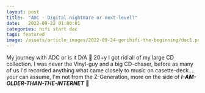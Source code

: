 ```yaml
---
layout: post
title:  "ADC - Digital nightmare or next-level?"
date:   2022-09-22 01:00:01
categories: hifi start dac
tags: featured
image: /assets/article_images/2022-09-24-gerihifi-the-beginning/dac1.png
---
```


My journey with ADC or is it D/A :thinking:
20+y I got rid all of my large CD collection. I was never the Vinyl-guy and a big CD-chaser, before as many of us I'd recorded anything what came closely to music on casette-deck.... your can assume, I'm not from the Z-Generation, more on the side of _**I-AM-OLDER-THAN-THE-INTERNET**_ :speak_no_evil:

